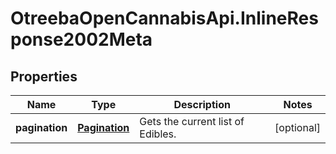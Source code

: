 # OtreebaOpenCannabisApi.InlineResponse2002Meta

## Properties
Name | Type | Description | Notes
------------ | ------------- | ------------- | -------------
**pagination** | [**Pagination**](Pagination.md) | Gets the current list of Edibles. | [optional] 


